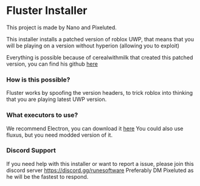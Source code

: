 # Fluster Installer
This project is made by Nano and Pixeluted.

This installer installs a patched version of roblox UWP, that means that you will be playing on a version without hyperion (allowing you to exploit) 

Everything is possible because of cerealwithmilk that created this patched version, you can find his github [here](https://github.com/cerealwithmilk/uwp)

### How is this possible?
Fluster works by spoofing the version headers, to trick roblox into thinking that you are playing latest UWP version.

### What executors to use?
We recommend Electron, you can download it [here](https://ryos.lol)
You could also use fluxus, but you need modded version of it.

### Discord Support
If you need help with this installer or want to report a issue, please join this discord server https://discord.gg/runesoftware
Preferably DM Pixeluted as he will be the fastest to respond.
